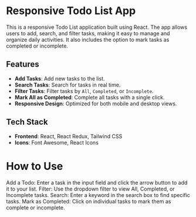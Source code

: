 # Responsive Todo List App

This is a responsive Todo List application built using React. The app allows users to add, search, and filter tasks, making it easy to manage and organize daily activities. It also includes the option to mark tasks as completed or incomplete.

## Features

- **Add Tasks**: Add new tasks to the list.
- **Search Tasks**: Search for tasks in real time.
- **Filter Tasks**: Filter tasks by `All`, `Completed`, or `Incomplete`.
- **Mark All as Completed**: Complete all tasks with a single click.
- **Responsive Design**: Optimized for both mobile and desktop views.
  
## Tech Stack

- **Frontend**: React, React Redux, Tailwind CSS
- **Icons**: Font Awesome, React Icons

# How to Use
Add a Todo: Enter a task in the input field and click the arrow button to add it to your list.
Filter: Use the dropdown filter to view All, Completed, or Incomplete tasks.
Search: Enter a keyword in the search box to find specific tasks.
Mark as Completed: Click on individual tasks to mark them as complete or incomplete.


